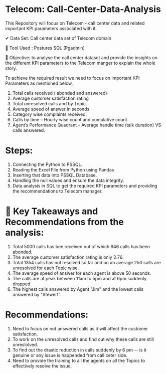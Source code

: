 # Telecom: Call-Center-Data-Analysis
This Repository will focus on Telecom - call center data and related important KPI parameters associated with it.

✔ Data Set: Call center data set of Telecom domain

🔵	Tool Used : Postures SQL (Pgadmin)

🌱	Objective: to analyse the call center dataset and provide the insights on the different KPI parameters to the Telecom manger to explain the whole story.

To achieve the required result we need to focus on important KPI Parameters as mentioned below,
1.	Total calls received ( abonded and answered)
2.	Average customer satisfaction rating
3.	Total unresolved calls and by Topic.
4.	Average speed of answer in seconds
5.	Category wise complaints received.
6.	Calls by time – Hourly wise count and cumulative count.
7.	Agent’s Performance Quadrant – Average handle time (talk duration) VS calls answered.


# Steps: 
1.	Connecting the Python to PSSQL.
2.	Reading the Excel File from Python using Pandas
3.	Inserting that data into PSSQL Database.
4.	Handling the null values and ensure the data integrity.
5.	Data analysis in SQL to get the required KPI parameters and providing the recommendations to Telecom manager.

# 💐 Key Takeaways and Recommendations from the analysis:

 1. Total 5000 calls has bee received out of which 946 calls has been abonded.
 2. The average customer satisfaction rating is only 2.76.
 3. Total 1354 calls has not resolved so far and on an average 250 calls are unresolved for each Topic wise.
 4. The average speed of answer for each agent is above 50 seconds.
 5. The calls are at peak between 11am to 5pm and at 6pm suddenly dropped.
 6. The highest calls answered by Agent "Jim" and the lowest calls answered by "Stewert'.

# Recommendations:
1. Need to focus on not answered calls as it will affect the customer satisfaction.
2. To work on the unresolved calls and find out why these calls are still unreslolved.
3. To find out the drastic reduction in calls suddenly by 6 pm -- is it genuine or any issue is happended from call ceter side.
4. Need to provide the training to all the agents on all the Topics to effectively resolve the issue.

